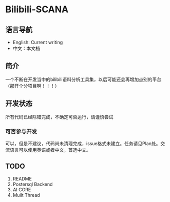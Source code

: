 # Bilibili-SCANA
## 语言导航
* English: Current writing
* 中文：本文档
## 简介
一个不断在开发当中的bilibili语料分析工具集，以后可能还会再增加点别的平台（那开个分项目啊！！！）
## 开发状态
所有代码已经除错完成，不确定可否运行，请谨慎尝试
### 可否参与开发
可以，但是不建议，代码尚未清理完成，issue格式未建立。任务请见Plan处。交流语言可以使用英语或者中文，首选中文。
## TODO 
1. README
2. Postersql Backend
3. AI CORE
4. Muilt Thread

